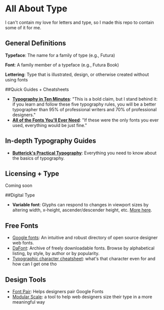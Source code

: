 # All About Type
I can't contain my love for letters and type, so I made this repo to contain some of it for me.

## General Definitions
**Typeface**: The name for a family of type (e.g., Futura)

**Font**: A family member of a typeface (e.g., Futura Book)

**Lettering**: Type that is illustrated, design, or otherwise created without using fonts

##Quick Guides + Cheatsheets
+ **[Typography in Ten Minutes](http://practicaltypography.com/typography-in-ten-minutes.html)**: "This is a bold claim, but I stand be­hind it: if you learn and fol­low these five ty­pog­ra­phy rules, you will be a bet­ter ty­pog­ra­pher than 95% of pro­fes­sional writ­ers and 70% of pro­fes­sional de­sign­ers."
+ **[All of the Fonts You'll Ever Need](http://kadavy.net/allthefontsyoulleverneed-kadavy.pdf)**: "If these were the only fonts you ever used, everything would be just fine."

## In-depth Typography Guides
+ **[Butterick's Practical Typography](http://practicaltypography.com/)**: Everything you need to know about the basics of typography.

## Licensing + Type
Coming soon

##Digital Type
+ **Variable font**: Glyphs can respond to changes in viewport sizes by altering width, x-height, ascender/descender height, etc. [More here](https://blog.typekit.com/2016/09/14/variable-fonts-a-new-kind-of-font-for-flexible-design/).

## Free Fonts
+ [Google fonts](https://fonts.google.com/): An intuitive and robust directory of open source designer web fonts.
+ [DaFont](http://www.dafont.com/): Archive of freely downloadable fonts. Browse by alphabetical listing, by style, by author or by popularity.
+ [Typographic character cheatsheet](https://www.typewolf.com/cheatsheet): what's that character even for and how can I get one tho


## Design Tools
+ [Font Pair](http://fontpair.co/): Helps designers pair Google Fonts
+ [Modular Scale](http://www.modularscale.com/): a tool to help web designers size their type in a more meaningful way